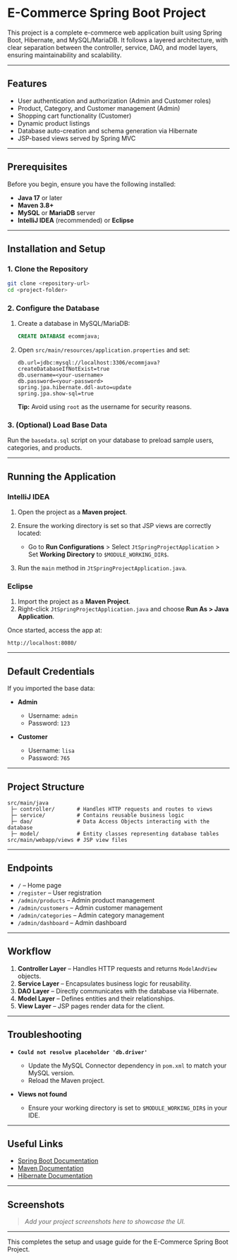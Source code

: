 # E-Commerce Spring Boot Project

This project is a complete e-commerce web application built using Spring Boot, Hibernate, and MySQL/MariaDB. It follows a layered architecture, with clear separation between the controller, service, DAO, and model layers, ensuring maintainability and scalability.

---

## Features

* User authentication and authorization (Admin and Customer roles)
* Product, Category, and Customer management (Admin)
* Shopping cart functionality (Customer)
* Dynamic product listings
* Database auto-creation and schema generation via Hibernate
* JSP-based views served by Spring MVC

---

## Prerequisites

Before you begin, ensure you have the following installed:

* **Java 17** or later
* **Maven 3.8+**
* **MySQL** or **MariaDB** server
* **IntelliJ IDEA** (recommended) or **Eclipse**

---

## Installation and Setup

### 1. Clone the Repository

```bash
git clone <repository-url>
cd <project-folder>
```

### 2. Configure the Database

1. Create a database in MySQL/MariaDB:

   ```sql
   CREATE DATABASE ecommjava;
   ```
2. Open `src/main/resources/application.properties` and set:

   ```properties
   db.url=jdbc:mysql://localhost:3306/ecommjava?createDatabaseIfNotExist=true
   db.username=<your-username>
   db.password=<your-password>
   spring.jpa.hibernate.ddl-auto=update
   spring.jpa.show-sql=true
   ```

   **Tip:** Avoid using `root` as the username for security reasons.

### 3. (Optional) Load Base Data

Run the `basedata.sql` script on your database to preload sample users, categories, and products.

---

## Running the Application

### IntelliJ IDEA

1. Open the project as a **Maven project**.
2. Ensure the working directory is set so that JSP views are correctly located:

   * Go to **Run Configurations** > Select `JtSpringProjectApplication` > Set **Working Directory** to `$MODULE_WORKING_DIR$`.
3. Run the `main` method in `JtSpringProjectApplication.java`.

### Eclipse

1. Import the project as a **Maven Project**.
2. Right-click `JtSpringProjectApplication.java` and choose **Run As > Java Application**.

Once started, access the app at:

```
http://localhost:8080/
```

---

## Default Credentials

If you imported the base data:

* **Admin**

  * Username: `admin`
  * Password: `123`
* **Customer**

  * Username: `lisa`
  * Password: `765`

---

## Project Structure

```
src/main/java
 ├─ controller/       # Handles HTTP requests and routes to views
 ├─ service/          # Contains reusable business logic
 ├─ dao/              # Data Access Objects interacting with the database
 ├─ model/            # Entity classes representing database tables
src/main/webapp/views # JSP view files
```

---

## Endpoints

* `/` – Home page
* `/register` – User registration
* `/admin/products` – Admin product management
* `/admin/customers` – Admin customer management
* `/admin/categories` – Admin category management
* `/admin/dashboard` – Admin dashboard

---

## Workflow

1. **Controller Layer** – Handles HTTP requests and returns `ModelAndView` objects.
2. **Service Layer** – Encapsulates business logic for reusability.
3. **DAO Layer** – Directly communicates with the database via Hibernate.
4. **Model Layer** – Defines entities and their relationships.
5. **View Layer** – JSP pages render data for the client.

---

## Troubleshooting

* **`Could not resolve placeholder 'db.driver'`**

  * Update the MySQL Connector dependency in `pom.xml` to match your MySQL version.
  * Reload the Maven project.
* **Views not found**

  * Ensure your working directory is set to `$MODULE_WORKING_DIR$` in your IDE.

---

## Useful Links

* [Spring Boot Documentation](https://spring.io/projects/spring-boot)
* [Maven Documentation](https://maven.apache.org/guides/index.html)
* [Hibernate Documentation](https://hibernate.org/orm/documentation/)

---

## Screenshots

> *Add your project screenshots here to showcase the UI.*

---

This completes the setup and usage guide for the E-Commerce Spring Boot Project.
